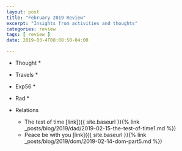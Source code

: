 ```yaml
---
layout: post
title: "February 2019 Review"
excerpt: "Insights from activities and thoughts"
categories: review
tags: [ review ]
date: 2019-03-4T08:08:50-04:00

---
```


* Thought
  *


* Travels
  *

* Exp56
  *

* Rad
  *

* Relations
  * The test of time [link]({{ site.baseurl }}{% link _posts/blog/2019/dad/2019-02-15-the-test-of-time1.md %})
  * Peace be with you [link]({{ site.baseurl }}{% link _posts/blog/2019/dom/2019-02-14-dom-part5.md %})
  
